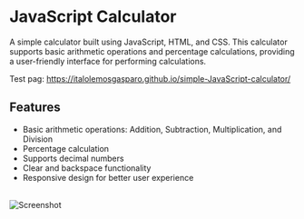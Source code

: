 # JavaScript Calculator

A simple calculator built using JavaScript, HTML, and CSS. This calculator supports basic arithmetic operations and percentage calculations, providing a user-friendly interface for performing calculations.

Test pag: https://italolemosgasparo.github.io/simple-JavaScript-calculator/

## Features

- Basic arithmetic operations: Addition, Subtraction, Multiplication, and Division
- Percentage calculation
- Supports decimal numbers
- Clear and backspace functionality
- Responsive design for better user experience
<br/>
<img src="https://i.ibb.co/QdFRFPK/imagem-2024-10-27-184915841.png" alt="Screenshot">
